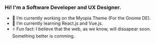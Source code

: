 ### Hi! I'm a Software Developer and UX Designer.

- 🔭 I’m currently working on the Myopia Theme (For the Gnome DE).
- 🌱 I’m currently learning React.js and Vue.js.
- ⚡ Fun fact: I believe that the web, as we know, will dissapear soon. Something better is comming.

<!--
**owozsh/owozsh** is a ✨ _special_ ✨ repository because its `README.md` (this file) appears on your GitHub profile.

Here are some ideas to get you started:

- 🔭 I’m currently working on ...
- 🌱 I’m currently learning ...
- 👯 I’m looking to collaborate on ...
- 🤔 I’m looking for help with ...
- 💬 Ask me about ...
- 📫 How to reach me: ...
- 😄 Pronouns: ...
- ⚡ Fun fact: ...
-->
